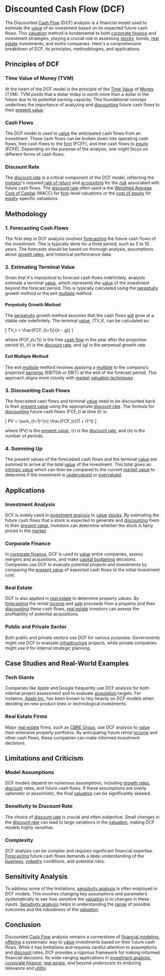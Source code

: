 # Discounted Cash Flow (DCF)

The Discounted [Cash Flow](../c/cash_flow.md) (DCF) analysis is a financial model used to estimate the [value](../v/value.md) of an investment based on its expected future cash flows. This [valuation](../v/valuation.md) method is fundamental to both [corporate finance](../c/corporate_finance.md) and investment strategies, playing a crucial role in assessing [stocks](../s/stock.md), bonds, [real estate](../r/real_estate.md) investments, and entire companies. Here's a comprehensive breakdown of DCF, its principles, methodologies, and applications.

## Principles of DCF

### Time Value of Money (TVM)

At the heart of the DCF model is the principle of the [Time Value](../t/time_value.md) of [Money](../m/money.md) (TVM). TVM posits that a dollar today is worth more than a dollar in the future due to its potential earning capacity. This foundational concept underlines the importance of analyzing and [discounting](../d/discounting.md) future cash flows to their [present value](../p/present_value.md).

### Cash Flows

The DCF model is used to [value](../v/value.md) the anticipated cash flows from an investment. These cash flows can be broken down into operating cash flows, free cash flows to the [firm](../f/firm.md) (FCFF), and free cash flows to [equity](../e/equity.md) (FCFE). Depending on the purpose of the analysis, one might focus on different forms of cash flows.

### Discount Rate

The [discount rate](../d/discount_rate.md) is a critical component of the DCF model, reflecting the [investor](../i/investor.md)'s required [rate of return](../r/rate_of_return.md) and [accounting](../a/accounting.md) for the [risk](../r/risk.md) associated with future cash flows. The [discount rate](../d/discount_rate.md) often used is the [Weighted Average](../w/weighted_average.md) [Cost of Capital](../c/cost_of_capital.md) (WACC) for [firm](../f/firm.md)-level valuations or the [cost of equity](../c/cost_of_equity.md) for [equity](../e/equity.md)-specific valuations.

## Methodology

### 1. Forecasting Cash Flows

The first step in DCF analysis involves [forecasting](../f/forecasting.md) the future cash flows of the investment. This is typically done for a finite period, such as 5 to 10 years. The forecasts should be based on thorough analysis, assumptions about [growth rates](../g/growth_rates_in_trading.md), and historical performance data.

### 2. Estimating Terminal Value

Given that it's impractical to forecast cash flows indefinitely, analysts estimate a terminal [value](../v/value.md), which represents the [value](../v/value.md) of the investment beyond the forecast period. This is typically calculated using the [perpetuity](../p/perpetuity.md) growth method or the exit [multiple](../m/multiple.md) method.

#### Perpetuity Growth Method

The [perpetuity](../p/perpetuity.md) growth method assumes that the cash flows [will](../w/will.md) grow at a stable rate indefinitely. The terminal [value](../v/value.md), \(TV_t\), can be calculated as:

\[ TV_t = \frac{FCF_{t+1}}{(r - g)} \]

where \(FCF_{t+1}\) is the free [cash flow](../c/cash_flow.md) in the year after the projection period \(t\), \(r\) is the [discount rate](../d/discount_rate.md), and \(g\) is the perpetual growth rate.

#### Exit Multiple Method

The exit [multiple](../m/multiple.md) method involves applying a [multiple](../m/multiple.md) to the company’s projected [earnings](../e/earnings.md) (EBITDA or EBIT) at the end of the forecast period. This approach aligns more closely with [market](../m/market.md) [valuation techniques](../v/valuation_techniques.md).

### 3. Discounting Cash Flows

The forecasted cash flows and terminal [value](../v/value.md) need to be discounted back to their [present value](../p/present_value.md) using the appropriate [discount rate](../d/discount_rate.md). The formula for [discounting](../d/discounting.md) future cash flows \(FCF_t\) at time \(t\) is:

\[ PV = \sum_{t=1}^{n} \frac{FCF_t}{(1 + r)^t} \]

where \(PV\) is the [present value](../p/present_value.md), \(r\) is the [discount rate](../d/discount_rate.md), and \(n\) is the number of periods.

### 4. Summing Up

The present values of the forecasted cash flows and the terminal [value](../v/value.md) are summed to arrive at the total [value](../v/value.md) of the investment. This total gives an [intrinsic value](../i/intrinsic_value.md) which can then be compared to the current [market value](../m/market_value.md) to determine if the investment is [undervalued](../u/undervalued.md) or [overvalued](../o/overvalued.md).

## Applications

### Investment Analysis

DCF is widely used in [investment analysis](../i/investment_analysis.md) to [value](../v/value.md) [stocks](../s/stock.md). By estimating the future cash flows that a stock is expected to generate and [discounting](../d/discounting.md) them to their [present value](../p/present_value.md), investors can determine whether the stock is fairly priced in the [market](../m/market.md).

### Corporate Finance

In [corporate finance](../c/corporate_finance.md), DCF is used to [value](../v/value.md) entire companies, assess mergers and acquisitions, and make [capital budgeting](../c/capital_budgeting.md) decisions. Companies use DCF to evaluate potential projects and investments by comparing the [present value](../p/present_value.md) of expected cash flows to the initial investment cost.

### Real Estate

DCF is also applied in [real estate](../r/real_estate.md) to determine property values. By [forecasting](../f/forecasting.md) the rental [income](../i/income.md) and [sale](../s/sale.md) proceeds from a property and then [discounting](../d/discounting.md) these cash flows, [real estate](../r/real_estate.md) investors can assess the profitability of potential acquisitions.

### Public and Private Sector

Both public and private sectors use DCF for various purposes. Governments might use DCF to evaluate [infrastructure](../i/infrastructure.md) projects, while private companies might use it for internal strategic planning.

## Case Studies and Real-World Examples

### Tech Giants

Companies like Apple and Google frequently use DCF analysis for both internal project assessment and to evaluate [acquisition](../a/acquisition.md) targets. For instance, [Apple Inc.](https://www.apple.com) has been known to rely heavily on DCF models when deciding on new product lines or technological investments.

### Real Estate Firms

Major [real estate](../r/real_estate.md) firms, such as [CBRE Group](https://www.cbre.com), use DCF analysis to [value](../v/value.md) their extensive property portfolios. By anticipating future rental [income](../i/income.md) and other cash flows, these companies can make informed investment decisions.

## Limitations and Criticism

### Model Assumptions

DCF models depend on numerous assumptions, including [growth rates](../g/growth_rates_in_trading.md), [discount](../d/discount.md) rates, and future cash flows. If these assumptions are overly optimistic or pessimistic, the final [valuation](../v/valuation.md) can be significantly skewed.

### Sensitivity to Discount Rate

The choice of [discount rate](../d/discount_rate.md) is crucial and often subjective. Small changes in the [discount rate](../d/discount_rate.md) can lead to large variations in the [valuation](../v/valuation.md), making DCF models highly sensitive.

### Complexity

DCF analysis can be complex and requires significant financial expertise. [Forecasting](../f/forecasting.md) future cash flows demands a deep understanding of the [business](../b/business.md), [industry](../i/industry.md) conditions, and potential risks.

## Sensitivity Analysis

To address some of the limitations, [sensitivity analysis](../s/sensitivity_analysis.md) is often employed in DCF models. This involves changing key assumptions and parameters systematically to see how sensitive the [valuation](../v/valuation.md) is to changes in these inputs. [Sensitivity analysis](../s/sensitivity_analysis.md) helps in understanding the [range](../r/range.md) of possible outcomes and the robustness of the [valuation](../v/valuation.md).

## Conclusion

Discounted [Cash Flow](../c/cash_flow.md) analysis remains a cornerstone of [financial modeling](../f/financial_modeling.md), [offering](../o/offering.md) a systematic way to [value](../v/value.md) investments based on their future cash flows. While it has limitations and requires careful attention to assumptions and [discount](../d/discount.md) rates, DCF provides a rigorous framework for making informed financial decisions. Its wide-ranging applications in [investment analysis](../i/investment_analysis.md), [corporate finance](../c/corporate_finance.md), [real estate](../r/real_estate.md), and beyond underscore its enduring relevance and [utility](../u/utility.md).